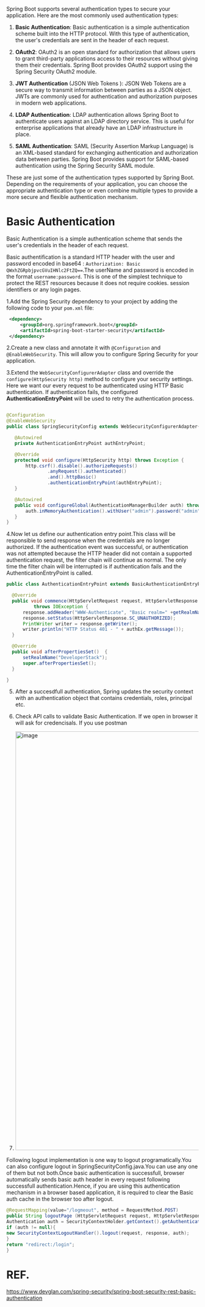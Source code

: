 Spring Boot supports several authentication types to secure your application. Here are the most commonly used authentication types:

1.  **Basic Authentication**: Basic authentication is a simple authentication scheme built into the HTTP protocol. With this type of authentication, the user's credentials are sent in the header of each request.

2.  **OAuth2**: OAuth2 is an open standard for authorization that allows users to grant third-party applications access to their resources without giving them their credentials. Spring Boot provides OAuth2 support using the Spring Security OAuth2 module.

3. **JWT Authentication** (JSON Web Tokens ): JSON Web Tokens are a secure way to transmit information between parties as a JSON object. JWTs are commonly used for authentication and authorization purposes in modern web applications.

4.  **LDAP Authentication**: LDAP authentication allows Spring Boot to authenticate users against an LDAP directory service. This is useful for enterprise applications that already have an LDAP infrastructure in place.

5.  **SAML Authentication**: SAML (Security Assertion Markup Language) is an XML-based standard for exchanging authentication and authorization data between parties. Spring Boot provides support for SAML-based authentication using the Spring Security SAML module.

These are just some of the authentication types supported by Spring Boot. Depending on the requirements of your application, you can choose the appropriate authentication type or even combine multiple types to provide a more secure and flexible authentication mechanism.


# Basic Authentication

Basic Authentication is a simple authentication scheme that sends the user's credentials in the header of each request.  

Basic authentification is a standard HTTP header with the user and password encoded in base64 : `Authorization: Basic QWxhZGRpbjpvcGVuIHNlc2FtZQ==`.The userName and password is encoded in the format `username:password`. This is one of the simplest technique to protect the REST resources because it does not require cookies. session identifiers or any login pages.

1.Add the Spring Security dependency to your project by adding the following code to your `pom.xml` file:  
   
   ```xml
    <dependency>
        <groupId>org.springframework.boot</groupId>
        <artifactId>spring-boot-starter-security</artifactId>
    </dependency>
   ```
   

2.Create a new class and annotate it with `@Configuration` and `@EnableWebSecurity`. This will allow you to configure Spring Security for your application.


3.Extend the `WebSecurityConfigurerAdapter` class and override the `configure(HttpSecurity http)` method to configure your security settings.    
Here we want our every request to be authenticated using HTTP Basic authentication. If authentication fails, the configured **AuthenticationEntryPoint** will be used to retry the authentication process.

 ```java
 
@Configuration
@EnableWebSecurity
public class SpringSecurityConfig extends WebSecurityConfigurerAdapter{

    @Autowired
    private AuthenticationEntryPoint authEntryPoint;

    @Override
    protected void configure(HttpSecurity http) throws Exception {
        http.csrf().disable().authorizeRequests()
                .anyRequest().authenticated()
                .and().httpBasic()
                .authenticationEntryPoint(authEntryPoint);
    }

    @Autowired
    public void configureGlobal(AuthenticationManagerBuilder auth) throws Exception {
        auth.inMemoryAuthentication().withUser("admin").password("admin").roles("USER");
    }
}
  ```
  
  
  4.Now let us define our authentication entry point.This class will be responsible to send response when the credentials are no longer authorized. If the authentication event was successful, or authentication was not attempted because the HTTP header did not contain a supported authentication request, the filter chain will continue as normal. The only time the filter chain will be interrupted is if authentication fails and the AuthenticationEntryPoint is called.
  ```java
  public class AuthenticationEntryPoint extends BasicAuthenticationEntryPoint {

    @Override
    public void commence(HttpServletRequest request, HttpServletResponse response, AuthenticationException authEx)
            throws IOException {
        response.addHeader("WWW-Authenticate", "Basic realm=" +getRealmName());
        response.setStatus(HttpServletResponse.SC_UNAUTHORIZED);
        PrintWriter writer = response.getWriter();
        writer.println("HTTP Status 401 - " + authEx.getMessage());
    }

    @Override
    public void afterPropertiesSet()  {
        setRealmName("DeveloperStack");
        super.afterPropertiesSet();
    }

}
  ```
  
 5. After a succesdfull authentication, Spring updates the security context with an authentication object that contains credentials, roles, principal etc.

 6. Check API calls to validate Basic Authentication. If we open in browser it will ask for credencisals. If you use postman
 7. <img width="1095" alt="image" src="https://user-images.githubusercontent.com/20472904/232781385-6c57e140-8c0c-4b12-80c0-b783b9c03720.png">


  
  Following logout implementation is one way to logout programatically.You can also configure logout in SpringSecurityConfig.java.You can use any one of them but not both.Once basic authentication is successfull, browser automatically sends basic auth header in every request following successfull authentication.Hence, if you are using this authentication mechanism in a browser based application, it is required to clear the Basic auth cache in the browser too after logout.
  ```java
  @RequestMapping(value="/logmeout", method = RequestMethod.POST)
public String logoutPage (HttpServletRequest request, HttpServletResponse response) {
Authentication auth = SecurityContextHolder.getContext().getAuthentication();
if (auth != null){
new SecurityContextLogoutHandler().logout(request, response, auth);
}
return "redirect:/login";
}
  
  ```
  
  
  # REF.
  https://www.devglan.com/spring-security/spring-boot-security-rest-basic-authentication
